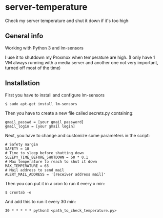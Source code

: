 # server-temperature
Check my server temperature and shut it down if it's too high

## General info

Working with Python 3 and lm-sensors

I use it to shutdown my Proxmox when temperature are high. (I only have 1 VM always running with a media server and another one not very important, turned off most of the time)

## Installation

First you have to install and configure lm-sensors
```
$ sudo apt-get install lm-sensors 
```

Then you have to create a new file called secrets.py containing:
```
gmail_passwd = [your gmail password]
gmail_login = [your gmail login]
```

Next, you have to change and customize some parameters in the script:
```
# Safety margin 
SAFETY = 10
# Time to sleep before shutting down
SLEEPY_TIME_BEFORE_SHUTDOWN = 60 * 0.1
# Max temperature to reach to shut it down
MAX_TEMPERATURE = 65
# Mail address to send mail
ALERT_MAIL_ADDRESS = '[receiver address mail]'
```

Then you can put it in a cron to run it every x min:
```
$ crontab -e
```
And add this to run it every 30 min:
```
30 * * * * * python3 <path_to_check_temperature.py>
```
